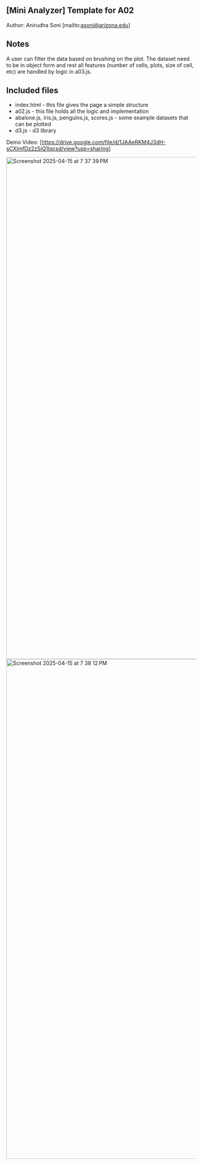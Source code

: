 [Mini Analyzer]
Template for A02
------------

Author: Anirudha Soni [mailto:asoni@arizona.edu]


## Notes
A user can filter the data based on brushing on the plot. The dataset need to be in object form and rest all features (number of cells, plots, size of cell, etc) are handled by logic in a03.js.


## Included files

* index.html - this file gives the page a simple structure
* a02.js - this file holds all the logic and implementation
* abalone.js, iris.js, penguins.js, scores.js - some example datasets that can be plotted
* d3.js - d3 library

Demo Video: [https://drive.google.com/file/d/1JAAeRKM4J3dH-sCXlmfDz2zSiQ1lqcsd/view?usp=sharing]

<img width="1330" alt="Screenshot 2025-04-15 at 7 37 39 PM" src="https://github.com/user-attachments/assets/d3990c78-89b6-403b-937d-c867dd778b48" />

<img width="1324" alt="Screenshot 2025-04-15 at 7 38 12 PM" src="https://github.com/user-attachments/assets/628d21f3-b44a-472f-910d-f304cf19b181" />



